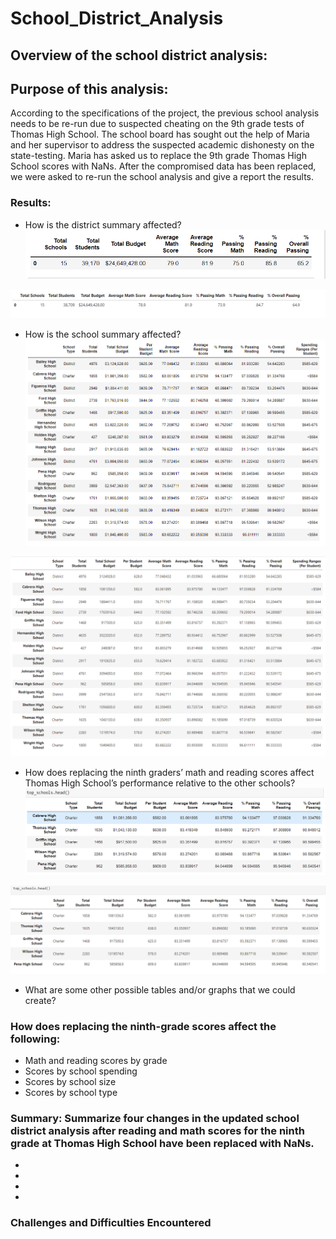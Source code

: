 # School_District_Analysis


## Overview of the school district analysis: 

## Purpose of this analysis:

According to the specifications of the project, the previous school analysis needs to be re-run due to suspected cheating on the 9th grade tests of Thomas High School. The school board has sought out the help of Maria and her supervisor to address the suspected academic dishonesty on the state-testing. Maria has asked us to replace the 9th grade Thomas High School scores with NaNs. After the compromised data has been replaced, we were asked to re-run the school analysis and give a report the results.


### Results: 

- How is the district summary affected?
![District Summary Original](https://github.com/lllohr/School_District_Analysis/blob/main/Resources/district_summary_original.png)

![District Summary Revised](https://github.com/lllohr/School_District_Analysis/blob/main/Resources/district_summary_revised.png)

- How is the school summary affected?
![Per School Summary Original](https://github.com/lllohr/School_District_Analysis/blob/main/Resources/per_school_summary_df_original.png)

![Per School Summary Revised](https://github.com/lllohr/School_District_Analysis/blob/main/Resources/per_school_summary_df_revised.png)

- How does replacing the ninth graders’ math and reading scores affect Thomas High School’s performance relative to the other schools?
![Top Schools Head Original](https://github.com/lllohr/School_District_Analysis/blob/main/Resources/top_schools.head_original.png)

![Top Schools Head Revised](https://github.com/lllohr/School_District_Analysis/blob/main/Resources/top_schools.head_revised.png)
- What are some other possible tables and/or graphs that we could create?

### How does replacing the ninth-grade scores affect the following:
- Math and reading scores by grade
- Scores by school spending
- Scores by school size
- Scores by school type

### Summary: Summarize four changes in the updated school district analysis after reading and math scores for the ninth grade at Thomas High School have been replaced with NaNs.
-
-
-
-

### Challenges and Difficulties Encountered
